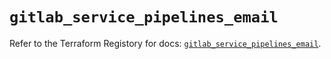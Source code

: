 # `gitlab_service_pipelines_email`

Refer to the Terraform Registory for docs: [`gitlab_service_pipelines_email`](https://www.terraform.io/docs/providers/gitlab/r/service_pipelines_email).
